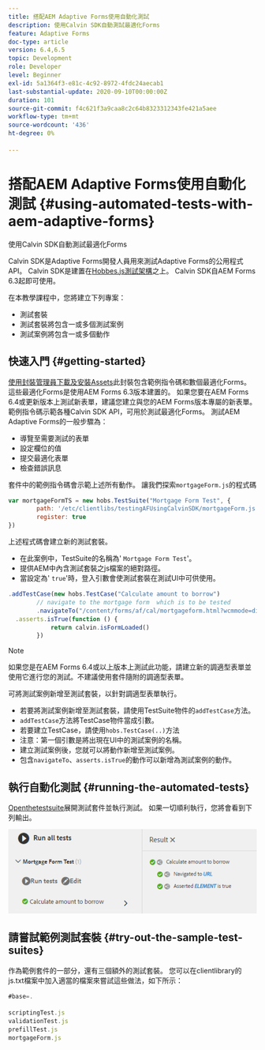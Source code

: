 ```yaml
---
title: 搭配AEM Adaptive Forms使用自動化測試
description: 使用Calvin SDK自動測試最適化Forms
feature: Adaptive Forms
doc-type: article
version: 6.4,6.5
topic: Development
role: Developer
level: Beginner
exl-id: 5a1364f3-e81c-4c92-8972-4fdc24aecab1
last-substantial-update: 2020-09-10T00:00:00Z
duration: 101
source-git-commit: f4c621f3a9caa8c2c64b8323312343fe421a5aee
workflow-type: tm+mt
source-wordcount: '436'
ht-degree: 0%

---
```


# 搭配AEM Adaptive Forms使用自動化測試 {#using-automated-tests-with-aem-adaptive-forms}

使用Calvin SDK自動測試最適化Forms

Calvin SDK是Adaptive Forms開發人員用來測試Adaptive Forms的公用程式API。 Calvin SDK是建置在[Hobbes.js測試架構](https://experienceleague.adobe.com/docs/experience-manager-release-information/aem-release-updates/previous-updates/aem-previous-versions.html)之上。 Calvin SDK自AEM Forms 6.3起即可使用。

在本教學課程中，您將建立下列專案：

* 測試套裝
* 測試套裝將包含一或多個測試案例
* 測試案例將包含一或多個動作

## 快速入門 {#getting-started}

[使用封裝管理員下載及安裝Assets](assets/testingadaptiveformsusingcalvinsdk1.zip)此封裝包含範例指令碼和數個最適化Forms。這些最適化Forms是使用AEM Forms 6.3版本建置的。 如果您要在AEM Forms 6.4或更新版本上測試新表單，建議您建立與您的AEM Forms版本專屬的新表單。 範例指令碼示範各種Calvin SDK API，可用於測試最適化Forms。 測試AEM Adaptive Forms的一般步驟為：

* 導覽至需要測試的表單
* 設定欄位的值
* 提交最適化表單
* 檢查錯誤訊息

套件中的範例指令碼會示範上述所有動作。
讓我們探索`mortgageForm.js`的程式碼

```javascript
var mortgageFormTS = new hobs.TestSuite("Mortgage Form Test", {
        path: '/etc/clientlibs/testingAFUsingCalvinSDK/mortgageForm.js',
        register: true
})
```

上述程式碼會建立新的測試套裝。

* 在此案例中，TestSuite的名稱為&#39; `Mortgage Form Test`&#39;。
* 提供AEM中內含測試套裝之js檔案的絕對路徑。
* 當設定為&#39; `true`&#39;時，登入引數會使測試套裝在測試UI中可供使用。

```javascript
.addTestCase(new hobs.TestCase("Calculate amount to borrow")
        // navigate to the mortgage form  which is to be tested
        .navigateTo("/content/forms/af/cal/mortgageform.html?wcmmode=disabled")
  .asserts.isTrue(function () {
            return calvin.isFormLoaded()
        })
```

>[!NOTE]
>
>如果您是在AEM Forms 6.4或以上版本上測試此功能，請建立新的調適型表單並使用它進行您的測試。不建議使用套件隨附的調適型表單。

可將測試案例新增至測試套裝，以針對調適型表單執行。

* 若要將測試案例新增至測試套裝，請使用TestSuite物件的`addTestCase`方法。
* `addTestCase`方法將TestCase物件當成引數。
* 若要建立TestCase，請使用`hobs.TestCase(..)`方法
* 注意：第一個引數是將出現在UI中的測試案例的名稱。
* 建立測試案例後，您就可以將動作新增至測試案例。
* 包含`navigateTo`、`asserts.isTrue`的動作可以新增為測試案例的動作。

## 執行自動化測試 {#running-the-automated-tests}

[Openthetestsuite](http://localhost:4502/libs/granite/testing/hobbes.html)展開測試套件並執行測試。 如果一切順利執行，您將會看到下列輸出。

![calvinsdk](assets/calvinimage.png)

## 請嘗試範例測試套裝 {#try-out-the-sample-test-suites}

作為範例套件的一部分，還有三個額外的測試套裝。 您可以在clientlibrary的js.txt檔案中加入適當的檔案來嘗試這些做法，如下所示：

```javascript
#base=.

scriptingTest.js
validationTest.js
prefillTest.js
mortgageForm.js
```
